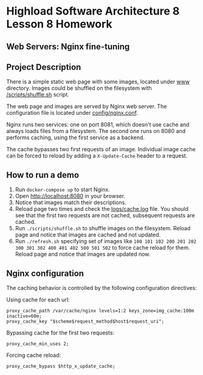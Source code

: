 # Highload Software Architecture 8 Lesson 8 Homework

Web Servers: Nginx fine-tuning
---

## Project Description

There is a simple static web page with some images, located under [www](www) directory. Images could be shuffled on the filesystem with [/scripts/shuffle.sh](scripts/shuffle.sh) script.

The web page and images are served by Nginx web server. The configuration file is located under [config/nginx.conf](config/nginx.conf).

Nginx runs two services: one on port 8081, which doesn't use cache and always loads files from a filesystem. The second one runs on 8080 and performs caching, using the first service as a backend.

The cache bypasses two first requests of an image. Individual image cache can be forced to reload by adding a `X-Update-Cache` header to a request.

## How to run a demo

1. Run `docker-compose up` to start Nginx.
2. Open [http://localhost:8080](http://localhost:8080) in your browser.
3. Notice that images match their descriptions.
4. Reload page two times and check the [logs/cache.log](logs/cache.log) file. You should see that the first two requests are not cached, subsequent requests are cached.
5. Run `./scripts/shuffle.sh` to shuffle images on the filesystem. Reload page and notice that images are cached and not updated.
6. Run `./refresh.sh` specifying set of images like `100 101 102 200 201 202 300 301 302 400 401 402 500 501 502` to force cache reload for them. Reload page and notice that images are updated now.

## Nginx configuration

The caching behavior is controlled by the following configuration directives:

Using cache for each url:
```
proxy_cache_path /var/cache/nginx levels=1:2 keys_zone=img_cache:100m inactive=60m;
proxy_cache_key "$scheme$request_method$host$request_uri";
```

Bypassing cache for the first two requests:
```
proxy_cache_min_uses 2;
```

Forcing cache reload:
```
proxy_cache_bypass $http_x_update_cache;
```
